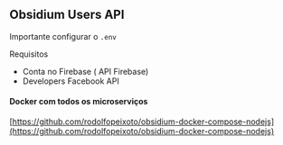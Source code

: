 ## Obsidium Users API

Importante configurar o `.env`

Requisitos
 * Conta no Firebase ( API Firebase)
 * Developers Facebook API

#### Docker com todos os microserviços

[https://github.com/rodolfopeixoto/obsidium-docker-compose-nodejs](https://github.com/rodolfopeixoto/obsidium-docker-compose-nodejs)

